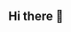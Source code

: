 ## Hi there 👋

<!--
**BenjiPauly/BenjiPauly** is a ✨ _special_ ✨ repository because its `README.md` (this file) appears on your GitHub profile.
ewweewe
Here are some ideas to get you started:

- 🔭 I’m currently working on ...
- 🌱 I’m currently learning ...
- 👯 I’m looking to collaborate on ...
- 🤔 I’m looking for help with ...
- 💬 Ask me about ...
- 📫 How to reach me: ...
- 😄 Pronouns: ...
- ⚡ Fun fact: ...
-->
